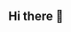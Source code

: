## Hi there 👋

<!--
**Elizabeth-CJ/Elizabeth-CJ** is a ✨ _special_ ✨ repository because its `README.md` (this file) appears on your GitHub profile.

### Examples Of Work
Data Cleaning

### Work Experience
